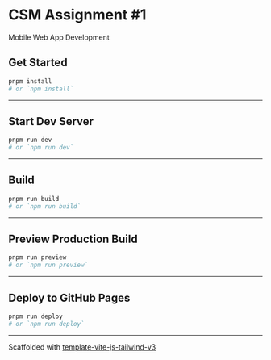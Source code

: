 # CSM Assignment #1

Mobile Web App Development

## Get Started

```bash
pnpm install
# or `npm install`
```

---

## Start Dev Server

```bash
pnpm run dev
# or `npm run dev`
```

---

## Build

```bash
pnpm run build
# or `npm run build`
```

---

## Preview Production Build

```bash
pnpm run preview
# or `npm run preview`
```

---

## Deploy to GitHub Pages

```bash
pnpm run deploy
# or `npm run deploy`
```

---

Scaffolded with [template-vite-js-tailwind-v3](https://github.com/huibizhang/template-vite-vanilla-tailwind-v3)